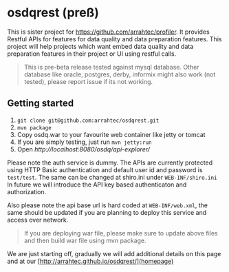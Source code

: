 # osdqrest (preß)   

  This is sister project for https://github.com/arrahtec/profiler. It provides Restful APIs for features for data quality and data preparation features. This project will help projects which want embed data quality and data preparation features in their project or UI using restful calls.

> This is pre-beta release tested against mysql database. Other database like oracle, postgres, derby, informix might also
> work (not tested), please report issue if its not working. 


## Getting started
  1. `git clone git@github.com:arrahtec/osdqrest.git`
  2. `mvn package`
  3. Copy osdq.war to your favourite web container like jetty or tomcat
  4. If you are simply testing, just run `mvn jetty:run` 
  5. Open *http://localhost:8080/osdq/api-explorer/*

Please note the auth service is dummy. The APIs are currently protected using HTTP Basic authentication and default user id and password is `test/test`. The same can be changed at shiro.ini under `WEB-INF/shiro.ini` In future we will introduce the API key based authenticaton and authorization. 

Also please note the api base url is hard coded at `WEB-INF/web.xml`, the same should be updated if you are planning to deploy this service and access over network.

> If you are deploying war file, please make sure to update above files and then build war file using mvn package.


We are just starting off, gradually we will add additional details on this page and at our [http://arrahtec.github.io/osdqrest/](homepage)
